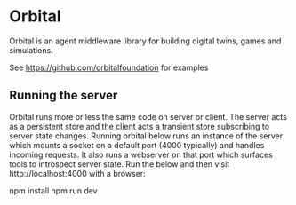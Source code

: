 # Orbital

Orbital is an agent middleware library for building digital twins, games and simulations.

See https://github.com/orbitalfoundation for examples

## Running the server

Orbital runs more or less the same code on server or client. The server acts as a persistent store and the client acts a transient store subscribing to server state changes. Running orbital below runs an instance of the server which mounts a socket on a default port (4000 typically) and handles incoming requests. It also runs a webserver on that port which surfaces tools to introspect server state. Run the below and then visit http://localhost:4000 with a browser:

npm install
npm run dev
